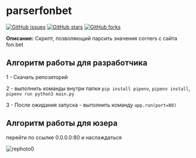 # parserfonbet

[![GitHub issues](https://img.shields.io/github/issues/Foxius/parserfonbet?style=plastic)](https://github.com/Foxius/parserfonbet/issues) [![GitHub stars](https://img.shields.io/github/stars/Foxius/parserfonbet)](https://github.com/Foxius/parserfonbet/stargazers) [![GitHub forks](https://img.shields.io/github/forks/Foxius/parserfonbet)](https://github.com/Foxius/parserfonbet/network)


**Описание:** Скрипт, позволяющий парсить значения corners с сайта fon.bet

## Алгоритм работы для разработчика

1 - Скачать репозиторий

2 - выполнить команды внутри папки `pip install pipenv`, `pipenv install`, `pipenv run python3 main.py`

3 - После ожидания запуска - выполнить команду `app.run(port=80)`

## Алгоритм работы для юзера

перейти по ссылке 0.0.0.0:80 и наслаждаться

![rephoto0](https://media.discordapp.net/attachments/927545383612203018/1008059898191413358/unknown.png?width=433&height=473)
